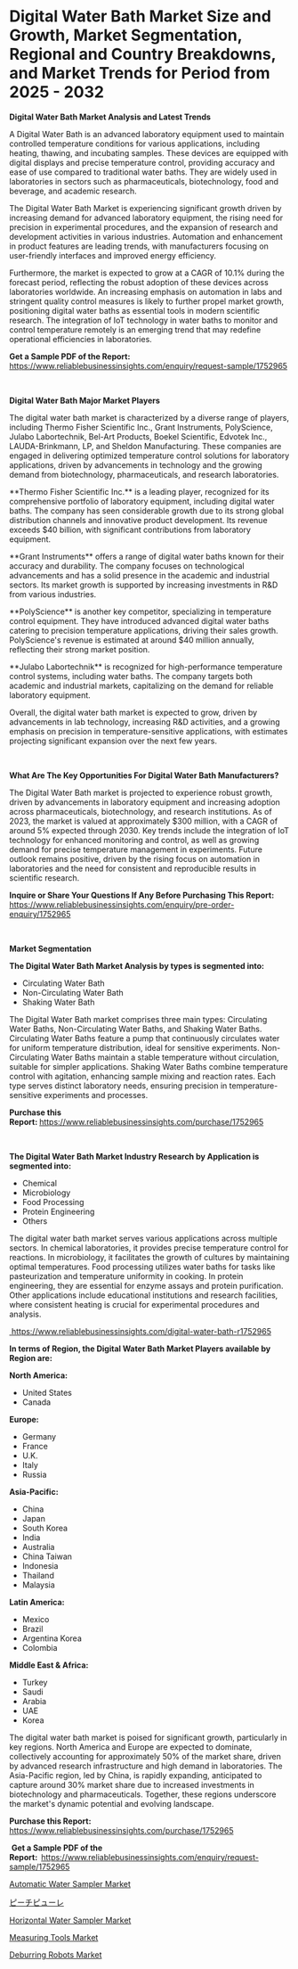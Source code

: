<p><h1>Digital Water Bath Market Size and Growth, Market Segmentation, Regional and Country Breakdowns, and Market Trends for Period from 2025 -  2032</h1></p><p><strong>Digital Water Bath Market Analysis and Latest Trends</strong></p>
<p><p>A Digital Water Bath is an advanced laboratory equipment used to maintain controlled temperature conditions for various applications, including heating, thawing, and incubating samples. These devices are equipped with digital displays and precise temperature control, providing accuracy and ease of use compared to traditional water baths. They are widely used in laboratories in sectors such as pharmaceuticals, biotechnology, food and beverage, and academic research.</p><p>The Digital Water Bath Market is experiencing significant growth driven by increasing demand for advanced laboratory equipment, the rising need for precision in experimental procedures, and the expansion of research and development activities in various industries. Automation and enhancement in product features are leading trends, with manufacturers focusing on user-friendly interfaces and improved energy efficiency.</p><p>Furthermore, the market is expected to grow at a CAGR of 10.1% during the forecast period, reflecting the robust adoption of these devices across laboratories worldwide. An increasing emphasis on automation in labs and stringent quality control measures is likely to further propel market growth, positioning digital water baths as essential tools in modern scientific research. The integration of IoT technology in water baths to monitor and control temperature remotely is an emerging trend that may redefine operational efficiencies in laboratories.</p></p>
<p><strong>Get a Sample PDF of the Report:&nbsp;</strong> <a href="https://www.reliablebusinessinsights.com/enquiry/request-sample/1752965?utm_campaign=39&utm_medium=2&utm_source=Github&utm_content=ia&utm_term=10042025&utm_id=digital-water-bath">https://www.reliablebusinessinsights.com/enquiry/request-sample/1752965</a></p>
<p>&nbsp;</p>
<p><strong>Digital Water Bath Major Market Players</strong></p>
<p><p>The digital water bath market is characterized by a diverse range of players, including Thermo Fisher Scientific Inc., Grant Instruments, PolyScience, Julabo Labortechnik, Bel-Art Products, Boekel Scientific, Edvotek Inc., LAUDA-Brinkmann, LP, and Sheldon Manufacturing. These companies are engaged in delivering optimized temperature control solutions for laboratory applications, driven by advancements in technology and the growing demand from biotechnology, pharmaceuticals, and research laboratories.</p><p>**Thermo Fisher Scientific Inc.** is a leading player, recognized for its comprehensive portfolio of laboratory equipment, including digital water baths. The company has seen considerable growth due to its strong global distribution channels and innovative product development. Its revenue exceeds $40 billion, with significant contributions from laboratory equipment.</p><p>**Grant Instruments** offers a range of digital water baths known for their accuracy and durability. The company focuses on technological advancements and has a solid presence in the academic and industrial sectors. Its market growth is supported by increasing investments in R&D from various industries.</p><p>**PolyScience** is another key competitor, specializing in temperature control equipment. They have introduced advanced digital water baths catering to precision temperature applications, driving their sales growth. PolyScience's revenue is estimated at around $40 million annually, reflecting their strong market position.</p><p>**Julabo Labortechnik** is recognized for high-performance temperature control systems, including water baths. The company targets both academic and industrial markets, capitalizing on the demand for reliable laboratory equipment.</p><p>Overall, the digital water bath market is expected to grow, driven by advancements in lab technology, increasing R&D activities, and a growing emphasis on precision in temperature-sensitive applications, with estimates projecting significant expansion over the next few years.</p></p>
<p>&nbsp;</p>
<p><strong>What Are The Key Opportunities For Digital Water Bath Manufacturers?</strong></p>
<p><p>The Digital Water Bath market is projected to experience robust growth, driven by advancements in laboratory equipment and increasing adoption across pharmaceuticals, biotechnology, and research institutions. As of 2023, the market is valued at approximately $300 million, with a CAGR of around 5% expected through 2030. Key trends include the integration of IoT technology for enhanced monitoring and control, as well as growing demand for precise temperature management in experiments. Future outlook remains positive, driven by the rising focus on automation in laboratories and the need for consistent and reproducible results in scientific research.</p></p>
<p><strong>Inquire or Share Your Questions If Any Before Purchasing This Report:</strong> <a href="https://www.reliablebusinessinsights.com/enquiry/pre-order-enquiry/1752965?utm_campaign=39&utm_medium=2&utm_source=Github&utm_content=ia&utm_term=10042025&utm_id=digital-water-bath">https://www.reliablebusinessinsights.com/enquiry/pre-order-enquiry/1752965</a></p>
<p>&nbsp;</p>
<p><strong>Market Segmentation</strong></p>
<p><strong>The Digital Water Bath Market Analysis by types is segmented into:</strong></p>
<p><ul><li>Circulating Water Bath</li><li>Non-Circulating Water Bath</li><li>Shaking Water Bath</li></ul></p>
<p><p>The Digital Water Bath market comprises three main types: Circulating Water Baths, Non-Circulating Water Baths, and Shaking Water Baths. Circulating Water Baths feature a pump that continuously circulates water for uniform temperature distribution, ideal for sensitive experiments. Non-Circulating Water Baths maintain a stable temperature without circulation, suitable for simpler applications. Shaking Water Baths combine temperature control with agitation, enhancing sample mixing and reaction rates. Each type serves distinct laboratory needs, ensuring precision in temperature-sensitive experiments and processes.</p></p>
<p><strong>Purchase this Report:&nbsp;</strong><a href="https://www.reliablebusinessinsights.com/purchase/1752965?utm_campaign=39&utm_medium=2&utm_source=Github&utm_content=ia&utm_term=10042025&utm_id=digital-water-bath">https://www.reliablebusinessinsights.com/purchase/1752965</a></p>
<p>&nbsp;</p>
<p><strong>The Digital Water Bath Market Industry Research by Application is segmented into:</strong></p>
<p><ul><li>Chemical</li><li>Microbiology</li><li>Food Processing</li><li>Protein Engineering</li><li>Others</li></ul></p>
<p><p>The digital water bath market serves various applications across multiple sectors. In chemical laboratories, it provides precise temperature control for reactions. In microbiology, it facilitates the growth of cultures by maintaining optimal temperatures. Food processing utilizes water baths for tasks like pasteurization and temperature uniformity in cooking. In protein engineering, they are essential for enzyme assays and protein purification. Other applications include educational institutions and research facilities, where consistent heating is crucial for experimental procedures and analysis.</p></p>
<p><a href="https://www.reliablebusinessinsights.com/digital-water-bath-r1752965?utm_campaign=39&utm_medium=2&utm_source=Github&utm_content=ia&utm_term=10042025&utm_id=digital-water-bath">&nbsp;https://www.reliablebusinessinsights.com/digital-water-bath-r1752965</a></p>
<p><strong>In terms of Region, the Digital Water Bath Market Players available by Region are:</strong></p>
<p>
    <p> <strong> North America: </strong>
        <ul>
            <li>United States</li>
            <li>Canada</li>
        </ul>
        </p> 
    <p> <strong> Europe: </strong>
        <ul>
            <li>Germany</li>
            <li>France</li>
            <li>U.K.</li>
            <li>Italy</li>
            <li>Russia</li>
        </ul>
        </p> 
    <p> <strong> Asia-Pacific: </strong>
        <ul>
            <li>China</li>
            <li>Japan</li>
            <li>South Korea</li>
            <li>India</li>
            <li>Australia</li>
            <li>China Taiwan</li>
            <li>Indonesia</li>
            <li>Thailand</li>
            <li>Malaysia</li>
        </ul>
        </p> 
    <p> <strong> Latin America: </strong>
        <ul>
            <li>Mexico</li>
            <li>Brazil</li>
            <li>Argentina Korea</li>
            <li>Colombia</li>
        </ul>
        </p> 
    <p> <strong> Middle East & Africa: </strong>
        <ul>
            <li>Turkey</li>
            <li>Saudi</li>
            <li>Arabia</li>
            <li>UAE</li>
            <li>Korea</li>
        </ul>
    </p>
    </p>
<p><p>The digital water bath market is poised for significant growth, particularly in key regions. North America and Europe are expected to dominate, collectively accounting for approximately 50% of the market share, driven by advanced research infrastructure and high demand in laboratories. The Asia-Pacific region, led by China, is rapidly expanding, anticipated to capture around 30% market share due to increased investments in biotechnology and pharmaceuticals. Together, these regions underscore the market's dynamic potential and evolving landscape.</p></p>
<p><strong>Purchase this Report: </strong><a href="https://www.reliablebusinessinsights.com/purchase/1752965?utm_campaign=39&utm_medium=2&utm_source=Github&utm_content=ia&utm_term=10042025&utm_id=digital-water-bath">https://www.reliablebusinessinsights.com/purchase/1752965</a></p>
<p>&nbsp;<strong>Get a Sample PDF of the Report:&nbsp;&nbsp;</strong><a href="https://www.reliablebusinessinsights.com/enquiry/request-sample/1752965?utm_campaign=39&utm_medium=2&utm_source=Github&utm_content=ia&utm_term=10042025&utm_id=digital-water-bath">https://www.reliablebusinessinsights.com/enquiry/request-sample/1752965</a></p>
<p><strong></strong></p>
<p><p><a href="https://github.com/leoustolja/Market-Research-Report-List-1/blob/main/automatic-water-sampler-market.md?utm_campaign=39&utm_medium=2&utm_source=Github&utm_content=ia&utm_term=10042025&utm_id=digital-water-bath">Automatic Water Sampler Market</a></p><p><a href="https://github.com/mohamedbakry57/Market-Research-Report-List-7/blob/main/796136954068.md?utm_campaign=39&utm_medium=2&utm_source=Github&utm_content=ia&utm_term=10042025&utm_id=digital-water-bath">ピーチピューレ</a></p><p><a href="https://github.com/ayondaylos/Market-Research-Report-List-1/blob/main/horizontal-water-sampler-market.md?utm_campaign=39&utm_medium=2&utm_source=Github&utm_content=ia&utm_term=10042025&utm_id=digital-water-bath">Horizontal Water Sampler Market</a></p><p><a href="https://github.com/laveeasaadrh/Market-Research-Report-List-1/blob/main/measuring-tools-market.md?utm_campaign=39&utm_medium=2&utm_source=Github&utm_content=ia&utm_term=10042025&utm_id=digital-water-bath">Measuring Tools Market</a></p><p><a href="https://github.com/bichukapac/Market-Research-Report-List-1/blob/main/deburring-robots-market.md?utm_campaign=39&utm_medium=2&utm_source=Github&utm_content=ia&utm_term=10042025&utm_id=digital-water-bath">Deburring Robots Market</a></p></p>